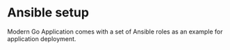 # Ansible setup

Modern Go Application comes with a set of Ansible roles as an example for application deployment.

